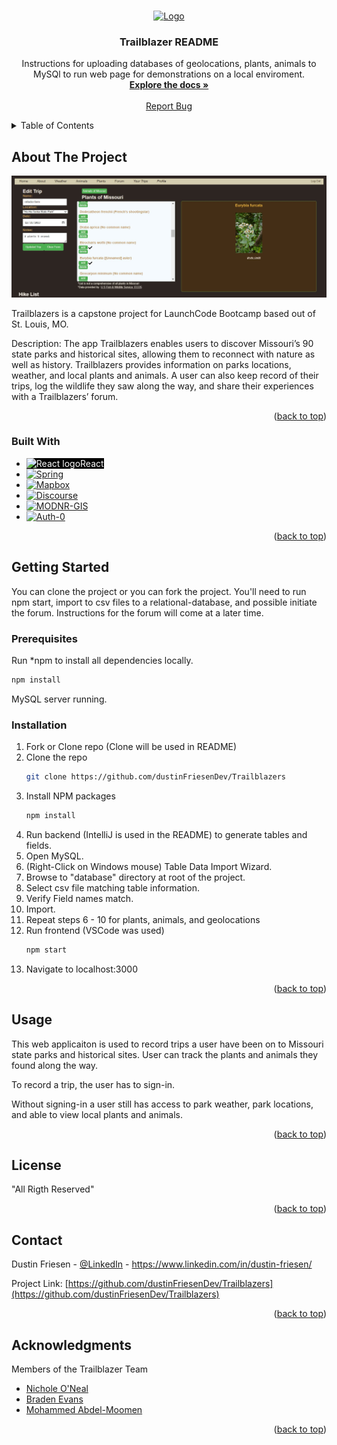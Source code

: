 <!-- Improved compatibility of back to top link: See: https://github.com/othneildrew/Best-README-Template/pull/73 -->
<a name="readme-top"></a>

<!-- PROJECT SHIELDS -->
<!--
*** I'm using markdown "reference style" links for readability.
*** Reference links are enclosed in brackets [ ] instead of parentheses ( ).
*** See the bottom of this document for the declaration of the reference variables
*** for contributors-url, forks-url, etc. This is an optional, concise syntax you may use.
*** https://www.markdownguide.org/basic-syntax/#reference-style-links
-->



<!-- PROJECT LOGO -->
<br />
<div align="center">
  <a href="https://github.com/othneildrew/Best-README-Template">
    <img src="/front_end/public/android-chrome-192x192.png" alt="Logo" width="80" height="80">
  </a>

  <h3 align="center">Trailblazer README</h3>

  <p align="center">
    Instructions for uploading databases of geolocations, plants, animals to MySQl to run web page for demonstrations on a local enviroment.
    <br />
    <a href="https://github.com/dustinFriesenDev/Trailblazers"><strong>Explore the docs »</strong></a>
    <br />
    <br />
    <a href="https://github.com/dustinFriesenDev/Trailblazers/issues">Report Bug</a>
  </p>
</div>



<!-- TABLE OF CONTENTS -->
<details>
  <summary>Table of Contents</summary>
  <ol>
    <li>
      <a href="#about-the-project">About The Project</a>
      <ul>
        <li><a href="#built-with">Built With</a></li>
      </ul>
    </li>
    <li>
      <a href="#getting-started">Getting Started</a>
      <ul>
        <li><a href="#prerequisites">Prerequisites</a></li>
        <li><a href="#installation">Installation</a></li>
      </ul>
    </li>
    <li><a href="#usage">Usage</a></li>
    <li><a href="#license">License</a></li>
    <li><a href="#contact">Contact</a></li>
    <li><a href="#acknowledgments">Acknowledgments</a></li>
  </ol>
</details>



<!-- ABOUT THE PROJECT -->
## About The Project

[![Product Name Screen Shot][product-screenshot]](https://github.com/dustinFriesenDev/Trailblazers)

Trailblazers is a capstone project for LaunchCode Bootcamp based out of St. Louis, MO. 

Description:
The app Trailblazers enables users to discover Missouri’s 90 state parks and historical sites, allowing them to reconnect with nature as well as history. Trailblazers provides information on parks locations, weather, and local plants and animals. A user can also keep record of their trips, log the wildlife they saw along the way, and share their experiences with a Trailblazers’ forum.

<p align="right">(<a href="#readme-top">back to top</a>)</p>



### Built With

* <a href="https://reactjs.org/" style="background-color:black; color: white; text-decoration: none;" width="auto" height="20"><img src="https://rlemasquerier.github.io/react.svg" alt="React logo" width="20" height="20">React</a>
* [![Spring][Spring.io]][Spring-url] 
* [![Mapbox][Mapbox.com]][Mapbox-url]
* [![Discourse][Discourse.org]][Discourse-url]
* [![MODNR-GIS][Gis-Modrn.com]][Modrn-url]
* [![Auth-0][Auth0.com]][Auth0-url]

<p align="right">(<a href="#readme-top">back to top</a>)</p>



<!-- GETTING STARTED -->
## Getting Started

You can clone the project or you can fork the project. You'll need to run npm start, import to csv files to a relational-database, and possible initiate the forum. Instructions for the forum will come at a later time.

### Prerequisites

Run *npm to install all dependencies locally.
  ```sh
  npm install 
  ```
MySQL server running.

### Installation

1. Fork or Clone repo (Clone will be used in README)
2. Clone the repo
   ```sh
   git clone https://github.com/dustinFriesenDev/Trailblazers
   ```
3. Install NPM packages
   ```sh
   npm install
   ```
4. Run backend (IntelliJ is used in the README) to generate tables and fields.
5. Open MySQL.
6. (Right-Click on Windows mouse) Table Data Import Wizard.
7. Browse to "database" directory at root of the project.
8. Select csv file matching table information.
9. Verify Field names match.
10. Import.
11. Repeat steps 6 - 10 for plants, animals, and geolocations
12. Run frontend (VSCode was used)
    ```sh
    npm start
    ```
13. Navigate to localhost:3000

<p align="right">(<a href="#readme-top">back to top</a>)</p>

<!-- USAGE EXAMPLES -->
## Usage

This web applicaiton is used to record trips a user have been on to Missouri state parks and historical sites. User can track the plants and animals they found along the way. 

To record a trip, the user has to sign-in. 

Without signing-in a user still has access to park weather, park locations, and able to view local plants and animals.

<p align="right">(<a href="#readme-top">back to top</a>)</p>


<!-- LICENSE -->
## License

"All Rigth Reserved"

<p align="right">(<a href="#readme-top">back to top</a>)</p>



<!-- CONTACT -->
## Contact

Dustin Friesen - [@LinkedIn](https://www.linkedin.com/in/dustin-friesen/) - https://www.linkedin.com/in/dustin-friesen/

Project Link: [https://github.com/dustinFriesenDev/Trailblazers](https://github.com/dustinFriesenDev/Trailblazers)

<p align="right">(<a href="#readme-top">back to top</a>)</p>



<!-- ACKNOWLEDGMENTS -->
## Acknowledgments

Members of the Trailblazer Team
* [Nichole O'Neal](https://github.com/nichole-o)
* [Braden Evans](https://github.com/bradene0)
* [Mohammed Abdel-Moomen](https://github.com/Mohammed0704)

<p align="right">(<a href="#readme-top">back to top</a>)</p>



<!-- MARKDOWN LINKS & IMAGES -->
<!-- https://www.markdownguide.org/basic-syntax/#reference-style-links -->

[React.js]: 
[React-url]: 
[Spring.io]: https://encrypted-tbn0.gstatic.com/images?q=tbn:ANd9GcRe8q7zCDdAu9M-2mj52kGE-e8jHEVqb3OeQwF34i-PMQ&s
[Spring-url]: https://spring.io/projects/spring-boot/
[Mapbox.com]: https://upload.wikimedia.org/wikipedia/commons/thumb/1/1f/Mapbox_logo_2019.svg/1280px-Mapbox_logo_2019.svg.png
[Mapbox-url]: https://www.mapbox.com/
[Discourse.org]: https://avatars.githubusercontent.com/u/3220138?s=200&v=4
[Discourse-url]: https://www.discourse.org/plugins/github.html
[Gis-Modrn.com]: https://d9-wret.s3.us-west-2.amazonaws.com/assets/palladium/production/s3fs-public/thumbnails/image/MODeptNaturalResources.png
[Modrn-url]: https://gis-modnr.opendata.arcgis.com/datasets/modnr::state-park-locations/explore?location=38.415037%2C-90.259088%2C8.00
[Auth0.com]: https://cdn.freebiesupply.com/logos/large/2x/auth0-logo-png-transparent.png 
[Auth0-url]: https://auth0.com/docs
[product-screenshot]: ./databases/images/edit%20hike%20trip.JPG